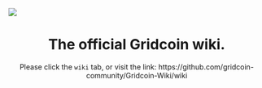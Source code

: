 ![](https://i.imgur.com/Xt2bOyw.png)
  
<header><h1 align="center"> The official Gridcoin wiki.
</h1>

<p align="center">Please click the <code>wiki</code> tab, or visit the link: https://github.com/gridcoin-community/Gridcoin-Wiki/wiki
</p>
